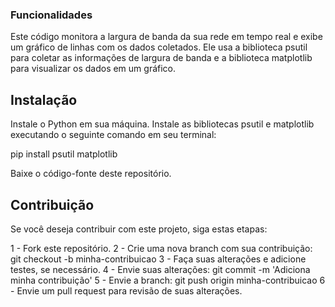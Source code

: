 ### Funcionalidades
Este código monitora a largura de banda da sua rede em tempo real e exibe um gráfico de linhas com os dados coletados. Ele usa a biblioteca psutil para coletar as informações de largura de banda e a biblioteca matplotlib para visualizar os dados em um gráfico.


## Instalação
Instale o Python em sua máquina.
Instale as bibliotecas psutil e matplotlib executando o seguinte comando em seu terminal:

pip install psutil matplotlib

Baixe o código-fonte deste repositório.


## Contribuição
Se você deseja contribuir com este projeto, siga estas etapas:

1 - Fork este repositório.
2 - Crie uma nova branch com sua contribuição: git checkout -b minha-contribuicao
3 - Faça suas alterações e adicione testes, se necessário.
4 - Envie suas alterações: git commit -m 'Adiciona minha contribuição'
5 - Envie a branch: git push origin minha-contribuicao
6 - Envie um pull request para revisão de suas alterações.